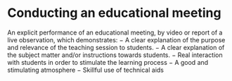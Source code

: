 # Conducting an educational meeting

An explicit performance of an educational meeting, by video or report of a live observation, which demonstrates:
− A clear explanation of the purpose and relevance of the teaching session to students.
− A clear explanation of the subject matter and/or instructions towards students.
− Real interaction with students in order to stimulate the learning process
− A good and stimulating atmosphere
− Skillful use of technical aids